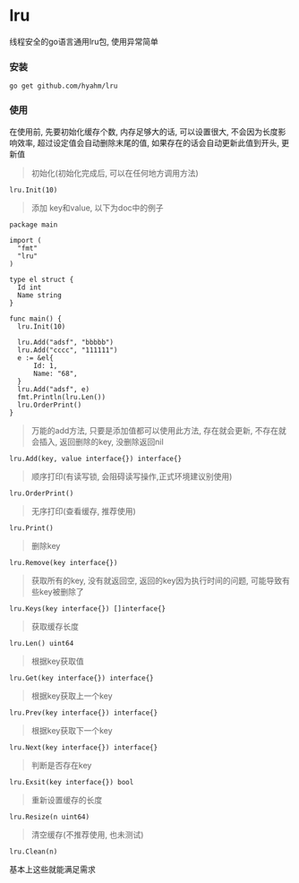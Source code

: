 # lru
 线程安全的go语言通用lru包, 使用异常简单
### 安装
```
go get github.com/hyahm/lru
```
### 使用

在使用前, 先要初始化缓存个数, 内存足够大的话, 可以设置很大, 不会因为长度影响效率, 
超过设定值会自动删除末尾的值, 如果存在的话会自动更新此值到开头, 更新值
 > 初始化(初始化完成后, 可以在任何地方调用方法)
  ```
  lru.Init(10)
  ```
 > 添加 key和value, 以下为doc中的例子
  ```
package main

import (
	"fmt"
	"lru"
)

type el struct {
	Id int
	Name string
}

func main() {
	lru.Init(10)

	lru.Add("adsf", "bbbbb")
	lru.Add("cccc", "111111")
	e := &el{
		Id: 1,
		Name: "68",
	}
	lru.Add("adsf", e)
	fmt.Println(lru.Len())
	lru.OrderPrint()
}
```
> 万能的add方法, 只要是添加值都可以使用此方法, 存在就会更新, 不存在就会插入, 返回删除的key, 没删除返回nil
```
lru.Add(key, value interface{}) interface{}
```
> 顺序打印(有读写锁, 会阻碍读写操作,正式环境建议别使用)
```
lru.OrderPrint()
```
> 无序打印(查看缓存, 推荐使用)
```
lru.Print()
```
> 删除key
```
lru.Remove(key interface{})
```
> 获取所有的key, 没有就返回空, 返回的key因为执行时间的问题, 可能导致有些key被删除了
```
lru.Keys(key interface{}) []interface{}
```
> 获取缓存长度 
```
lru.Len() uint64
```
> 根据key获取值
```
lru.Get(key interface{}) interface{}
```
> 根据key获取上一个key
```
lru.Prev(key interface{}) interface{}
```
> 根据key获取下一个key
```
lru.Next(key interface{}) interface{}
```
> 判断是否存在key
```
lru.Exsit(key interface{}) bool
```
> 重新设置缓存的长度
```
lru.Resize(n uint64)
```
> 清空缓存(不推荐使用, 也未测试)
```
lru.Clean(n)
```
基本上这些就能满足需求
